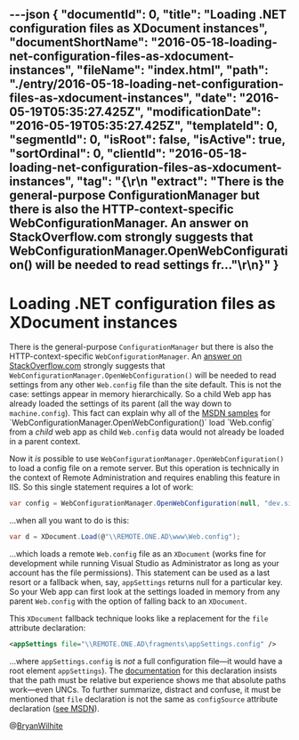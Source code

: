 ---json
{
  "documentId": 0,
  "title": "Loading .NET configuration files as XDocument instances",
  "documentShortName": "2016-05-18-loading-net-configuration-files-as-xdocument-instances",
  "fileName": "index.html",
  "path": "./entry/2016-05-18-loading-net-configuration-files-as-xdocument-instances",
  "date": "2016-05-19T05:35:27.425Z",
  "modificationDate": "2016-05-19T05:35:27.425Z",
  "templateId": 0,
  "segmentId": 0,
  "isRoot": false,
  "isActive": true,
  "sortOrdinal": 0,
  "clientId": "2016-05-18-loading-net-configuration-files-as-xdocument-instances",
  "tag": "{\r\n  \"extract\": \"There is the general-purpose ConfigurationManager but there is also the HTTP-context-specific WebConfigurationManager. An answer on StackOverflow.com strongly suggests that WebConfigurationManager.OpenWebConfiguration() will be needed to read settings fr...\"\r\n}"
}
---

# Loading .NET configuration files as XDocument instances

There is the general-purpose `ConfigurationManager` but there is also the HTTP-context-specific `WebConfigurationManager`. An [answer on StackOverflow.com](http://stackoverflow.com/a/6618933/22944) strongly suggests that `WebConfigurationManager.OpenWebConfiguration()` will be needed to read settings from any other `Web.config` file than the site default. This is not the case: settings appear in memory hierarchically. So a child Web app has already loaded the settings of its parent (all the way down to `machine.config`). This fact can explain why all of the [MSDN samples](https://msdn.microsoft.com/en-us/library/ms151456(v=vs.110).aspx) for `WebConfigurationManager.OpenWebConfiguration()` load `Web.config` from a *child* web app as child `Web.config` data would not already be loaded in a parent context.

Now it *is* possible to use `WebConfigurationManager.OpenWebConfiguration()` to load a config file on a remote server. But this operation is technically in the context of Remote Administration and requires enabling this feature in IIS. So this single statement requires a lot of work:

```cs
var config = WebConfigurationManager.OpenWebConfiguration(null, "dev.site.com", null, "REMOTE.ONE.AD");
```

…when all you want to do is this:

```cs
var d = XDocument.Load(@"\\REMOTE.ONE.AD\www\Web.config");
```

…which loads a remote `Web.config` file as an `XDocument` (works fine for development while running Visual Studio as Administrator as long as your account has the file permissions). This statement can be used as a last resort or a fallback when, say, `appSettings` returns null for a particular key. So your Web app can first look at the settings loaded in memory from any parent `Web.config` with the option of falling back to an `XDocument`.

This `XDocument` fallback technique looks like a replacement for the `file` attribute declaration:

```xml
<appSettings file="\\REMOTE.ONE.AD\fragments\appSettings.config" />
```

…where `appSettings.config` is *not* a full configuration file—it would have a root element `appSettings`). The [documentation](https://msdn.microsoft.com/en-us/library/ms228154(v=vs.100).aspx) for this declaration insists that the path must be relative but experience shows me that absolute paths work—even UNCs. To further summarize, distract and confuse, it must be mentioned that `file` declaration is not the same as `configSource` attribute declaration ([see MSDN](https://msdn.microsoft.com/en-us/library/system.configuration.sectioninformation.configsource(v=vs.110).aspx)).

@[BryanWilhite](https://twitter.com/BryanWilhite)
